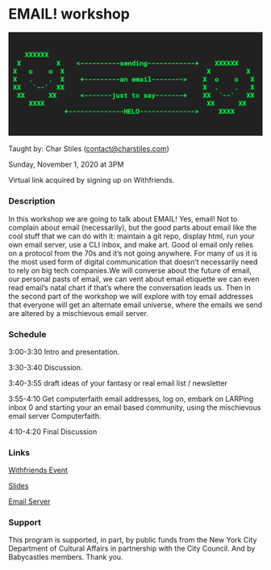 # EMAIL! workshop

![email](images/email.png)

Taught by: Char Stiles (contact@charstiles.com)

Sunday, November 1, 2020 at 3PM

Virtual link acquired by signing up on Withfriends.

### Description

In this workshop we are going to talk about EMAIL! Yes, email! Not to complain about email (necessarily), but the good parts about email like the cool stuff that we can do with it: maintain a git repo, display html, run your own email server, use a CLI inbox, and make art. Good ol email only relies on a protocol from the 70s and it’s not going anywhere. For many of us it is the most used form of digital communication that doesn’t necessarily need to rely on big tech companies.We will converse about the future of email, our personal pasts of email, we can vent about email etiquette we can even read email’s natal chart if that’s where the conversation leads us.
Then in the second part of the workshop we will explore with toy email addresses that everyone will get an alternate email universe, where the emails we send are altered by a mischievous email server.

### Schedule

3:00-3:30 Intro and presentation.

3:30-3:40 Discussion.

3:40-3:55 draft ideas of your fantasy or real email list / newsletter

3:55-4:10 Get computerfaith email addresses, log on, embark on LARPing inbox 0 and starting your an email based community, using the mischievous email server Computerfaith. 

4:10-4:20 Final Discussion

### Links

[Withfriends Event](https://withfriends.co/event/5168217/babycastles_academy_email)

[Slides](https://docs.google.com/presentation/d/18RrI0cX4i7_hB3McEh7z2nrL2SGs32LawmxhrK4-7UE/edit?usp=sharing)

[Email Server](http://box.computerfaith.com/mail)


### Support

This program is supported, in part, by public funds from the New York City Department of Cultural Affairs in partnership with the City Council. And by Babycastles members. Thank you.
